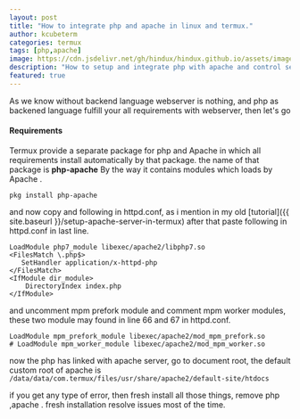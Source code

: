 ```yaml
---
layout: post
title: "How to integrate php and apache in linux and termux."
author: kcubeterm
categories: termux
tags: [php,apache]
image: https://cdn.jsdelivr.net/gh/hindux/hindux.github.io/assets/images/php-apache.jpg
description: "How to setup and integrate php with apache and control server with php as backened"
featured: true
---
```

As we know without backend language webserver is nothing, and php as backened language fulfill your all requirements with webserver, then let's go

#### Requirements
Termux provide a separate package for php and Apache in which all requirements install automatically by that package.
the name of that package is **php-apache**  By the way it contains modules which loads by Apache .

```
pkg install php-apache

```
and now copy and following in httpd.conf, as i mention in my old [tutorial]({{ site.baseurl }}/setup-apache-server-in-termux)
after that paste following in httpd.conf in last line.

```
LoadModule php7_module libexec/apache2/libphp7.so
<FilesMatch \.php$> 
   SetHandler application/x-httpd-php
</FilesMatch>
<IfModule dir_module>
    DirectoryIndex index.php
</IfModule>
```

and uncomment mpm prefork module and comment mpm worker modules, these two module may found in line 66 and 67 in httpd.conf.
```
LoadModule mpm_prefork_module libexec/apache2/mod_mpm_prefork.so
# LoadModule mpm_worker_module libexec/apache2/mod_mpm_worker.so
```
now the php has linked with apache server, go to document root, the default custom root of apache is `/data/data/com.termux/files/usr/share/apache2/default-site/htdocs`


if you get any type of error, then fresh install all those things, remove php ,apache . fresh installation resolve issues most of the time.



